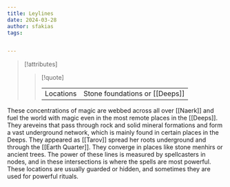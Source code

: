 ```yaml
---
title: Leylines
date: 2024-03-28
author: sfakias
tags:


---
```

> [!attributes]
> 
> > [!quote]
> >
> > | | |
> > | --- | --- |
> > | Locations | Stone foundations or [[Deeps]] |

These concentrations of magic are webbed across all over [[Naerk]] and fuel the world with magic even in the most remote places in the [[Deeps]]. They areveins that pass through rock and solid mineral formations and form a vast underground network, which is mainly found in certain places in the Deeps. They appeared as [[Tarov]] spread her roots underground and through the [[Earth Quarter]]. They converge in places like stone menhirs or ancient trees. The power of these lines is measured by spellcasters in nodes, and in these intersections is where the spells are most powerful. These locations are usually guarded or hidden, and sometimes they are used for powerful rituals.
